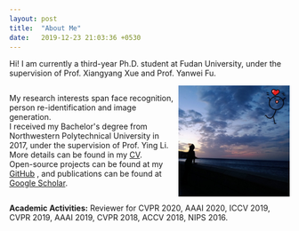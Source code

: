 ```yaml
---
layout: post
title:  "About Me"
date:   2019-12-23 21:03:36 +0530
---
```


Hi! I am currently a third-year Ph.D. student at Fudan University, under the supervision of Prof. Xiangyang Xue and Prof. Yanwei Fu.

<div>
<img src="/img/about/portfolio.png" alt="." width="200" height="200" align="right">
<span style="display:inline-block;width:60%;word-wrap:break-word;white-space:normal;">

My research interests span face recognition, person re-identification and image generation.
<br>
I received my Bachelor's degree from Northwestern Polytechnical University in 2017, under the supervision of Prof. Ying Li.
<br>
More details can be found in my <a href="/img/about/CV_wwx.pdf" target="_blank">CV</a>.
<br>
Open-source projects can be found at my <a href="https://github.com/wxwangIris" target="_blank">GitHub</a>
, and publications can be found at <a href="https://scholar.google.com/citations?user=BN9Q_dcAAAAJ&hl=en" target="_blank">Google Scholar</a>. 
</span>
</div>

<b>Academic Activities:</b>
Reviewer for CVPR 2020, AAAI 2020, ICCV 2019, CVPR 2019, AAAI 2019, CVPR 2018, ACCV 2018, NIPS 2016.


